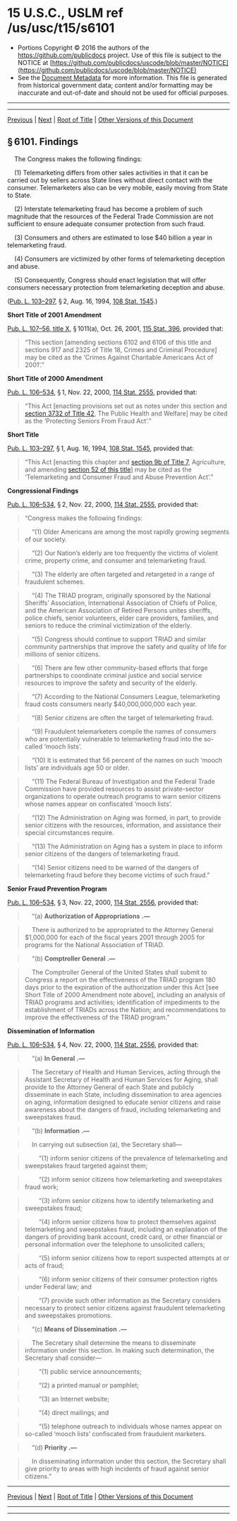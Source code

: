 ---
---

# 15 U.S.C., USLM ref /us/usc/t15/s6101

* Portions Copyright © 2016 the authors of the https://github.com/publicdocs project.
  Use of this file is subject to the NOTICE at [https://github.com/publicdocs/uscode/blob/master/NOTICE](https://github.com/publicdocs/uscode/blob/master/NOTICE)
* See the [Document Metadata](././../../../..//README.md) for more information.
  This file is generated from historical government data; content and/or formatting may be inaccurate and out-of-date and should not be used for official purposes.

----------
----------

[Previous](./../../../..//us/usc/t15/ch87/m__us_usc_t15_ch87.md) | [Next](./../../../..//us/usc/t15/ch87/m__us_usc_t15_s6102.md) | [Root of Title](./../../../../) | [Other Versions of this Document](https://publicdocs.github.io/go/links?ns=uslm&ref=%2Fus%2Fusc%2Ft15%2Fs6101)

## § 6101. Findings

    The Congress makes the following findings:

    (1) Telemarketing differs from other sales activities in that it can be carried out by sellers across State lines without direct contact with the consumer. Telemarketers also can be very mobile, easily moving from State to State.

    (2) Interstate telemarketing fraud has become a problem of such magnitude that the resources of the Federal Trade Commission are not sufficient to ensure adequate consumer protection from such fraud.

    (3) Consumers and others are estimated to lose $40 billion a year in telemarketing fraud.

    (4) Consumers are victimized by other forms of telemarketing deception and abuse.

    (5) Consequently, Congress should enact legislation that will offer consumers necessary protection from telemarketing deception and abuse.

([Pub. L. 103–297][/us/pl/103/297], § 2, Aug. 16, 1994, [108 Stat. 1545][/us/stat/108/1545].)

 __Short Title of 2001 Amendment__ 

[Pub. L. 107–56, title X][/us/pl/107/56/tX], § 1011(a), Oct. 26, 2001, [115 Stat. 396][/us/stat/115/396], provided that: 

> “This section \[amending sections 6102 and 6106 of this title and sections 917 and 2325 of Title 18, Crimes and Criminal Procedure\] may be cited as the ‘Crimes Against Charitable Americans Act of 2001’.”

 __Short Title of 2000 Amendment__ 

[Pub. L. 106–534][/us/pl/106/534], § 1, Nov. 22, 2000, [114 Stat. 2555][/us/stat/114/2555], provided that: 

> “This Act \[enacting provisions set out as notes under this section and [section 3732 of Title 42][/us/usc/t42/s3732], The Public Health and Welfare\] may be cited as the ‘Protecting Seniors From Fraud Act’.”

 __Short Title__ 

[Pub. L. 103–297][/us/pl/103/297], § 1, Aug. 16, 1994, [108 Stat. 1545][/us/stat/108/1545], provided that: 

> “This Act \[enacting this chapter and [section 9b of Title 7][/us/usc/t7/s9b], Agriculture, and amending [section 52 of this title][/us/usc/t15/s52]\] may be cited as the ‘Telemarketing and Consumer Fraud and Abuse Prevention Act’.”

 __Congressional Findings__ 

[Pub. L. 106–534][/us/pl/106/534], § 2, Nov. 22, 2000, [114 Stat. 2555][/us/stat/114/2555], provided that: 

> “Congress makes the following findings:

>     “(1) Older Americans are among the most rapidly growing segments of our society.

>     “(2) Our Nation’s elderly are too frequently the victims of violent crime, property crime, and consumer and telemarketing fraud.

>     “(3) The elderly are often targeted and retargeted in a range of fraudulent schemes.

>     “(4) The TRIAD program, originally sponsored by the National Sheriffs’ Association, International Association of Chiefs of Police, and the American Association of Retired Persons unites sheriffs, police chiefs, senior volunteers, elder care providers, families, and seniors to reduce the criminal victimization of the elderly.

>     “(5) Congress should continue to support TRIAD and similar community partnerships that improve the safety and quality of life for millions of senior citizens.

>     “(6) There are few other community-based efforts that forge partnerships to coordinate criminal justice and social service resources to improve the safety and security of the elderly.

>     “(7) According to the National Consumers League, telemarketing fraud costs consumers nearly $40,000,000,000 each year.

>     “(8) Senior citizens are often the target of telemarketing fraud.

>     “(9) Fraudulent telemarketers compile the names of consumers who are potentially vulnerable to telemarketing fraud into the so-called ‘mooch lists’.

>     “(10) It is estimated that 56 percent of the names on such ‘mooch lists’ are individuals age 50 or older.

>     “(11) The Federal Bureau of Investigation and the Federal Trade Commission have provided resources to assist private-sector organizations to operate outreach programs to warn senior citizens whose names appear on confiscated ‘mooch lists’.

>     “(12) The Administration on Aging was formed, in part, to provide senior citizens with the resources, information, and assistance their special circumstances require.

>     “(13) The Administration on Aging has a system in place to inform senior citizens of the dangers of telemarketing fraud.

>     “(14) Senior citizens need to be warned of the dangers of telemarketing fraud before they become victims of such fraud.”

 __Senior Fraud Prevention Program__ 

[Pub. L. 106–534][/us/pl/106/534], § 3, Nov. 22, 2000, [114 Stat. 2556][/us/stat/114/2556], provided that:

>     “(a)  __Authorization of Appropriations__  __.—__ 

>     There is authorized to be appropriated to the Attorney General $1,000,000 for each of the fiscal years 2001 through 2005 for programs for the National Association of TRIAD.

>     “(b)  __Comptroller General__  __.—__ 

>     The Comptroller General of the United States shall submit to Congress a report on the effectiveness of the TRIAD program 180 days prior to the expiration of the authorization under this Act \[see Short Title of 2000 Amendment note above\], including an analysis of TRIAD programs and activities; identification of impediments to the establishment of TRIADs across the Nation; and recommendations to improve the effectiveness of the TRIAD program.”

 __Dissemination of Information__ 

[Pub. L. 106–534][/us/pl/106/534], § 4, Nov. 22, 2000, [114 Stat. 2556][/us/stat/114/2556], provided that:

>     “(a)  __In General__  __.—__ 

>     The Secretary of Health and Human Services, acting through the Assistant Secretary of Health and Human Services for Aging, shall provide to the Attorney General of each State and publicly disseminate in each State, including dissemination to area agencies on aging, information designed to educate senior citizens and raise awareness about the dangers of fraud, including telemarketing and sweepstakes fraud.

>     “(b)  __Information__  __.—__ 

>     In carrying out subsection (a), the Secretary shall—

>         “(1) inform senior citizens of the prevalence of telemarketing and sweepstakes fraud targeted against them;

>         “(2) inform senior citizens how telemarketing and sweepstakes fraud work;

>         “(3) inform senior citizens how to identify telemarketing and sweepstakes fraud;

>         “(4) inform senior citizens how to protect themselves against telemarketing and sweepstakes fraud, including an explanation of the dangers of providing bank account, credit card, or other financial or personal information over the telephone to unsolicited callers;

>         “(5) inform senior citizens how to report suspected attempts at or acts of fraud;

>         “(6) inform senior citizens of their consumer protection rights under Federal law; and

>         “(7) provide such other information as the Secretary considers necessary to protect senior citizens against fraudulent telemarketing and sweepstakes promotions.

>     “(c)  __Means of Dissemination__  __.—__ 

>     The Secretary shall determine the means to disseminate information under this section. In making such determination, the Secretary shall consider—

>         “(1) public service announcements;

>         “(2) a printed manual or pamphlet;

>         “(3) an Internet website;

>         “(4) direct mailings; and

>         “(5) telephone outreach to individuals whose names appear on so-called ‘mooch lists’ confiscated from fraudulent marketers.

>     “(d)  __Priority__  __.—__ 

>     In disseminating information under this section, the Secretary shall give priority to areas with high incidents of fraud against senior citizens.”

----------

[Previous](./../../../..//us/usc/t15/ch87/m__us_usc_t15_ch87.md) | [Next](./../../../..//us/usc/t15/ch87/m__us_usc_t15_s6102.md) | [Root of Title](./../../../../) | [Other Versions of this Document](https://publicdocs.github.io/go/links?ns=uslm&ref=%2Fus%2Fusc%2Ft15%2Fs6101)

----------
----------

[/us/pl/103/297]: https://publicdocs.github.io/go/links?ns=uslm&ref=%2Fus%2Fpl%2F103%2F297
[/us/stat/108/1545]: https://publicdocs.github.io/go/links?ns=uslm&ref=%2Fus%2Fstat%2F108%2F1545
[/us/pl/107/56/tX]: https://publicdocs.github.io/go/links?ns=uslm&ref=%2Fus%2Fpl%2F107%2F56%2FtX
[/us/stat/115/396]: https://publicdocs.github.io/go/links?ns=uslm&ref=%2Fus%2Fstat%2F115%2F396
[/us/pl/106/534]: https://publicdocs.github.io/go/links?ns=uslm&ref=%2Fus%2Fpl%2F106%2F534
[/us/stat/114/2555]: https://publicdocs.github.io/go/links?ns=uslm&ref=%2Fus%2Fstat%2F114%2F2555
[/us/usc/t42/s3732]: https://publicdocs.github.io/go/links?ns=uslm&ref=%2Fus%2Fusc%2Ft42%2Fs3732
[/us/pl/103/297]: https://publicdocs.github.io/go/links?ns=uslm&ref=%2Fus%2Fpl%2F103%2F297
[/us/stat/108/1545]: https://publicdocs.github.io/go/links?ns=uslm&ref=%2Fus%2Fstat%2F108%2F1545
[/us/usc/t7/s9b]: https://publicdocs.github.io/go/links?ns=uslm&ref=%2Fus%2Fusc%2Ft7%2Fs9b
[/us/usc/t15/s52]: https://publicdocs.github.io/go/links?ns=uslm&ref=%2Fus%2Fusc%2Ft15%2Fs52
[/us/pl/106/534]: https://publicdocs.github.io/go/links?ns=uslm&ref=%2Fus%2Fpl%2F106%2F534
[/us/stat/114/2555]: https://publicdocs.github.io/go/links?ns=uslm&ref=%2Fus%2Fstat%2F114%2F2555
[/us/pl/106/534]: https://publicdocs.github.io/go/links?ns=uslm&ref=%2Fus%2Fpl%2F106%2F534
[/us/stat/114/2556]: https://publicdocs.github.io/go/links?ns=uslm&ref=%2Fus%2Fstat%2F114%2F2556
[/us/pl/106/534]: https://publicdocs.github.io/go/links?ns=uslm&ref=%2Fus%2Fpl%2F106%2F534
[/us/stat/114/2556]: https://publicdocs.github.io/go/links?ns=uslm&ref=%2Fus%2Fstat%2F114%2F2556


